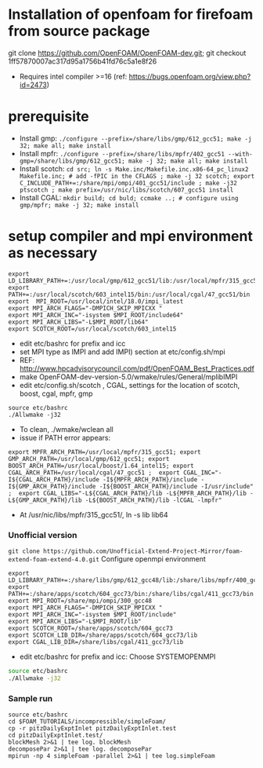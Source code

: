 # Installation of openfoam for firefoam from source package
git clone https://github.com/OpenFOAM/OpenFOAM-dev.git; git checkout 1ff57870007ac317d95a1756b41fd76c5a1e8f26 
* Requires intel compiler >=16 (ref: https://bugs.openfoam.org/view.php?id=2473)

# prerequisite
- Install gmp: `./configure --prefix=/share/libs/gmp/612_gcc51; make -j 32; make all; make install`
- Install mpfr: `./configure --prefix=/share/libs/mpfr/402_gcc51 --with-gmp=/share/libs/gmp/612_gcc51; make -j 32; make all; make install`
- Install scotch: `cd src; ln -s Make.inc/Makefile.inc.x86-64_pc_linux2 Makefile.inc; # add -fPIC in the CFLAGS ; make -j 32 scotch; export C_INCLUDE_PATH+=:/share/mpi/ompi/401_gcc51/include ; make -j32 ptscotch ; make prefix=/usr/nic/libs/scotch/607_gcc51 install`
- Install CGAL: `mkdir build; cd buld; ccmake ..; # configure using gmp/mpfr; make -j 32; make install`

# setup compiler and mpi environment as necessary
```
export LD_LIBRARY_PATH+=:/usr/local/gmp/612_gcc51/lib:/usr/local/mpfr/315_gcc51/lib:/usr/local/scotch/603_intel15/lib:/usr/local/cgal/47_gcc51/lib
export PATH+=:/usr/local/scotch/603_intel15/bin:/usr/local/cgal/47_gcc51/bin
export  MPI_ROOT=/usr/local/intel/18.0/impi_latest
export MPI_ARCH_FLAGS="-DMPICH_SKIP_MPICXX "
export MPI_ARCH_INC="-isystem $MPI_ROOT/include64" 
export MPI_ARCH_LIBS="-L$MPI_ROOT/lib64" 
export SCOTCH_ROOT=/usr/local/scotch/603_intel15
```
- edit etc/bashrc for prefix and icc
- set MPI type as IMPI and add IMPI) section at etc/config.sh/mpi
- REF: http://www.hpcadvisorycouncil.com/pdf/OpenFOAM_Best_Practices.pdf
- make  OpenFOAM-dev-version-5.0/wmake/rules/General/mplibIMPI
- edit etc/config.sh/scotch , CGAL, settings  for the location of scotch, boost, cgal, mpfr, gmp

```
source etc/bashrc
./Allwmake -j32
```
* To clean, ./wmake/wclean all
* issue
if PATH error appears:

`export MPFR_ARCH_PATH=/usr/local/mpfr/315_gcc51; export GMP_ARCH_PATH=/usr/local/gmp/612_gcc51; export BOOST_ARCH_PATH=/usr/local/boost/1.64_intel15; export CGAL_ARCH_PATH=/usr/local/cgal/47_gcc51 ;  export CGAL_INC="-I${CGAL_ARCH_PATH}/include -I${MPFR_ARCH_PATH}/include -I${GMP_ARCH_PATH}/include -I${BOOST_ARCH_PATH}/include -I/usr/include" ;  export CGAL_LIBS="-L${CGAL_ARCH_PATH}/lib -L${MPFR_ARCH_PATH}/lib -L${GMP_ARCH_PATH}/lib -L${BOOST_ARCH_PATH}/lib -lCGAL -lmpfr"`

* At /usr/nic/libs/mpfr/315_gcc51/, ln -s lib lib64

### Unofficial version
`git clone https://github.com/Unofficial-Extend-Project-Mirror/foam-extend-foam-extend-4.0.git`
Configure openmpi environment
```
export LD_LIBRARY_PATH+=:/share/libs/gmp/612_gcc48/lib:/share/libs/mpfr/400_gcc48/lib:/share/apps/scotch/604_gcc73/lib:/share/libs/cgal/411_gcc73/lib
export PATH+=:/share/apps/scotch/604_gcc73/bin:/share/libs/cgal/411_gcc73/bin
export MPI_ROOT=/share/mpi/ompi/300_gcc48
export MPI_ARCH_FLAGS="-DMPICH_SKIP_MPICXX "
export MPI_ARCH_INC="-isystem $MPI_ROOT/include"
export MPI_ARCH_LIBS="-L$MPI_ROOT/lib"
export SCOTCH_ROOT=/share/apps/scotch/604_gcc73
export SCOTCH_LIB_DIR=/share/apps/scotch/604_gcc73/lib
export CGAL_LIB_DIR=/share/libs/cgal/411_gcc73/lib
```
- edit etc/bashrc for prefix and icc: Choose SYSTEMOPENMPI
```bash
source etc/bashrc
./Allwmake -j32
```

### Sample run
```
source etc/bashrc 
cd $FOAM_TUTORIALS/incompressible/simpleFoam/
cp -r pitzDailyExptInlet pitzDailyExptInlet.test
cd pitzDailyExptInlet.test/
blockMesh 2>&1 | tee log. blockMesh
decomposePar 2>&1 | tee log. decomposePar
mpirun -np 4 simpleFoam -parallel 2>&1 | tee log.simpleFoam
```

